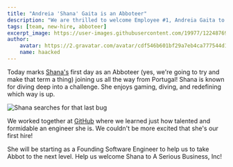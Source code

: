 ```yaml
---
title: "Andreia 'Shana' Gaita is an Abboteer"
description: "We are thrilled to welcome Employee #1, Andreia Gaita to A Serious Business, Inc."
tags: [team, new-hire, abboteer]
excerpt_image: https://user-images.githubusercontent.com/19977/122487693-b2fb8380-cf90-11eb-9719-8c2b2f8ee84c.jpeg
author:
    avatar: https://2.gravatar.com/avatar/cdf546b601bf29a7eb4ca777544d11cd?s=160
    name: haacked
---
```


Today marks [Shana's](https://twitter.com/sh4na) first day as an Abboteer (yes, we're going to try and make that term a thing) joining us all the way from Portugal! Shana is known for diving deep into a challenge. She enjoys gaming, diving, and redefining which way is up.

![Shana searches for that last bug](https://user-images.githubusercontent.com/19977/122487693-b2fb8380-cf90-11eb-9719-8c2b2f8ee84c.jpeg)

We worked together at [GitHub](https://github.com/) where we learned just how talented and formidable an engineer she is. We couldn't be more excited that she's our first hire!

She will be starting as a Founding Software Engineer to help us to take Abbot to the next level. Help us welcome Shana to A Serious Business, Inc!
